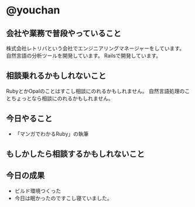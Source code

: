 # @youchan

## 会社や業務で普段やっていること

株式会社レトリバという会社でエンジニアリングマネージャーをしています。  
自然言語の分析ツールを開発しています。
Railsで開発しています。

## 相談乗れるかもしれないこと

RubyとかOpalのことはすこし相談にのれるかもしれません。
自然言語処理のことちょっとなら相談にのれるかもしれません。

## 今日やること

* 「マンガでわかるRuby」の執筆

## もしかしたら相談するかもしれないこと

## 今日の成果

* ビルド環境つくった
* 今日は眠かったのですこし寝ていました。
